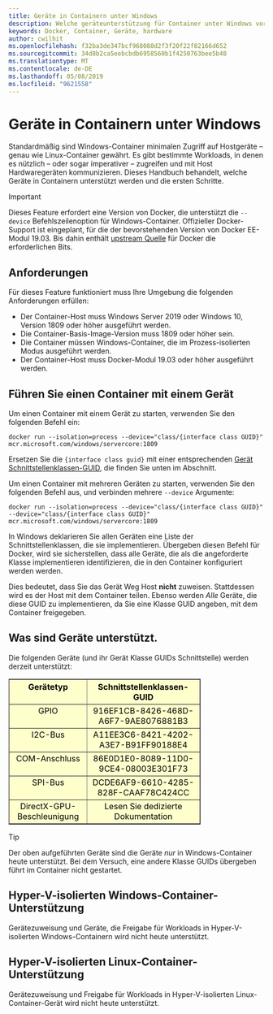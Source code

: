 ```yaml
---
title: Geräte in Containern unter Windows
description: Welche geräteunterstützung für Container unter Windows vorhanden ist
keywords: Docker, Container, Geräte, hardware
author: cwilhit
ms.openlocfilehash: f32ba3de347bcf968088d2f3f20f22f82166d652
ms.sourcegitcommit: 34d8b2ca5eebcbdb6958560b1f4250763bee5b48
ms.translationtype: MT
ms.contentlocale: de-DE
ms.lasthandoff: 05/08/2019
ms.locfileid: "9621558"
---
```

# <a name="devices-in-containers-on-windows"></a>Geräte in Containern unter Windows

Standardmäßig sind Windows-Container minimalen Zugriff auf Hostgeräte – genau wie Linux-Container gewährt. Es gibt bestimmte Workloads, in denen es nützlich – oder sogar imperativer – zugreifen und mit Host Hardwaregeräten kommunizieren. Dieses Handbuch behandelt, welche Geräte in Containern unterstützt werden und die ersten Schritte.

> [!IMPORTANT]
> Dieses Feature erfordert eine Version von Docker, die unterstützt die `--device` Befehlszeilenoption für Windows-Container. Offizieller Docker-Support ist eingeplant, für die der bevorstehenden Version von Docker EE-Modul 19.03. Bis dahin enthält [upstream Quelle](https://master.dockerproject.org/) für Docker die erforderlichen Bits.

## <a name="requirements"></a>Anforderungen

Für dieses Feature funktioniert muss Ihre Umgebung die folgenden Anforderungen erfüllen:
- Der Container-Host muss Windows Server 2019 oder Windows 10, Version 1809 oder höher ausgeführt werden.
- Die Container-Basis-Image-Version muss 1809 oder höher sein.
- Die Container müssen Windows-Container, die im Prozess-isolierten Modus ausgeführt werden.
- Der Container-Host muss Docker-Modul 19.03 oder höher ausgeführt werden.

## <a name="run-a-container-with-a-device"></a>Führen Sie einen Container mit einem Gerät

Um einen Container mit einem Gerät zu starten, verwenden Sie den folgenden Befehl ein:

```shell
docker run --isolation=process --device="class/{interface class GUID}" mcr.microsoft.com/windows/servercore:1809
```

Ersetzen Sie die `{interface class guid}` mit einer entsprechenden [Gerät Schnittstellenklassen-GUID](https://docs.microsoft.com/windows-hardware/drivers/install/overview-of-device-interface-classes), die finden Sie unten im Abschnitt.

Um einen Container mit mehreren Geräten zu starten, verwenden Sie den folgenden Befehl aus, und verbinden mehrere `--device` Argumente:

```shell
docker run --isolation=process --device="class/{interface class GUID}" --device="class/{interface class GUID}" mcr.microsoft.com/windows/servercore:1809
```

In Windows deklarieren Sie allen Geräten eine Liste der Schnittstellenklassen, die sie implementieren. Übergeben diesen Befehl für Docker, wird sie sicherstellen, dass alle Geräte, die als die angeforderte Klasse implementieren identifizieren, die in den Container konfiguriert werden werden.

Dies bedeutet, dass Sie das Gerät Weg Host **nicht** zuweisen. Stattdessen wird es der Host mit dem Container teilen. Ebenso werden _Alle_ Geräte, die diese GUID zu implementieren, da Sie eine Klasse GUID angeben, mit dem Container freigegeben.

## <a name="what-devices-are-supported"></a>Was sind Geräte unterstützt.

Die folgenden Geräte (und ihr Gerät Klasse GUIDs Schnittstelle) werden derzeit unterstützt:
  
<table border="1" style="background-color:FFFFCC;border-collapse:collapse;border:1px solid FFCC00;color:000000;width:75%" cellpadding="5" cellspacing="5">
<thead>
<tr valign="top">
<th><center>Gerätetyp</center></th>
<th><center>Schnittstellenklassen-GUID</center></th>
</tr>
</thead>
<tbody>
<tr valign="top">
<td><center>GPIO</center></td>
<td><center>916EF1CB-8426-468D-A6F7-9AE8076881B3</center></td>
</tr>
<tr valign="top">
<td><center>I2C-Bus</center></td>
<td><center>A11EE3C6-8421-4202-A3E7-B91FF90188E4</center></td>
</tr>
<tr valign="top">
<td><center>COM-Anschluss</center></td>
<td><center>86E0D1E0-8089-11D0-9CE4-08003E301F73</center></td>
</tr>
<tr valign="top">
<td><center>SPI-Bus</center></td>
<td><center>DCDE6AF9-6610-4285-828F-CAAF78C424CC</center></td>
</tr>
<tr valign="top">
<td><center>DirectX-GPU-Beschleunigung</center></td>
<td><center>Lesen Sie dedizierte Dokumentation</center></td>
</tr>
</tbody>
</table>

> [!TIP]
> Der oben aufgeführten Geräte sind die Geräte _nur_ in Windows-Container heute unterstützt. Bei dem Versuch, eine andere Klasse GUIDs übergeben führt im Container nicht gestartet.

## <a name="hyper-v-isolated-windows-container-support"></a>Hyper-V-isolierten Windows-Container-Unterstützung

Gerätezuweisung und Geräte, die Freigabe für Workloads in Hyper-V-isolierten Windows-Containern wird nicht heute unterstützt.

## <a name="hyper-v-isolated-linux-container-support"></a>Hyper-V-isolierten Linux-Container-Unterstützung

Gerätezuweisung und Freigabe für Workloads in Hyper-V-isolierten Linux-Container-Gerät wird nicht heute unterstützt.
